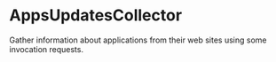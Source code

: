 # AppsUpdatesCollector
Gather information about applications from their web sites using some invocation requests.
